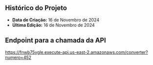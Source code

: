 ## Histórico do Projeto ##
- **Data de Criação:** 16 de Novembro de 2024
- **Última Edição:** 16 de Novembro de 2024

## Endpoint para a chamada da API ##
https://fnwb75vgle.execute-api.us-east-2.amazonaws.com/converter?numero=452
